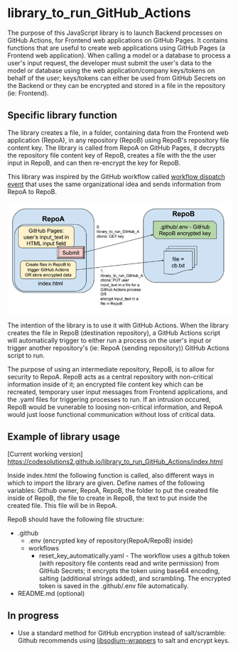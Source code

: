 # library_to_run_GitHub_Actions

The purpose of this JavaScript library is to launch Backend processes on GitHub Actions, for Frontend web applications on GitHub Pages. It contains functions that are useful to create web applications using GitHub Pages (a Frontend web application). When calling a model or a database to process a user's input request, the developer must submit the user's data to the model or database using the web application/company keys/tokens on behalf of the user; keys/tokens can either be used from GitHub Secrets on the Backend or they can be encrypted and stored in a file in the repository (ie: Frontend). 

## Specific library function
The library creates a file, in a folder, containing data from the Frontend web application (RepoA), in any repository (RepoB) using RepoB's repository file content key.  The library is called from RepoA on GitHub Pages, it decrypts the repository file content key of RepoB, creates a file with the the user input in RepoB, and can then re-encrypt the key for RepoB. 

This library was inspired by the GitHub workflow called [workflow dispatch event](https://docs.github.com/en/rest/actions/workflows?apiVersion=2022-11-28#create-a-workflow-dispatch-event) that uses the same organizational idea and sends information from RepoA to RepoB.

![alt_text](RepoA_RepoB.png)

The intention of the library is to use it with GitHub Actions. When the library creates the file in RepoB (destination repository), a GitHub Actions script will automatically trigger to either run a process on the user's input or trigger another repository's (ie: RepoA (sending repository)) GitHub Actions script to run. 

The purpose of using an intermediate repository, RepoB, is to allow for security to RepoA. RepoB acts as a central repository with non-critical information inside of it; an encrypted file content key which can be recreated, temporary user input messages from Frontend applications, and the .yaml files for triggering processes to run. If an intrusion occured, RepoB would be vunerable to loosing non-critical information, and RepoA would just loose functional communication without loss of critical data.

## Example of library usage

[Current working version] https://codesolutions2.github.io/library_to_run_GitHub_Actions/index.html 

Inside index.html the following function is called, also different ways in which to import the library are given. Define names of the following variables: Github owner, RepoA, RepoB, the folder to put the created file inside of RepoB, the file to create in RepoB, the text to put inside the created file. This file will be in RepoA.

RepoB should have the following file structure:
- .github
  - .env (encrypted key of repository(RepoA/RepoB) inside)
  - workflows
    - reset_key_automatically.yaml - The workflow uses a github token (with repository file contents read and write permission) from GitHub Secrets; it encrypts the token using base64 encoding, salting (additional strings added), and scrambling.  The encrypted token is saved in the .github/.env file automatically. 
- README.md (optional)

## In progress
- Use a standard method for GitHub encryption instead of salt/scramble: Github recommends using [libsodium-wrappers](https://docs.github.com/en/rest/guides/encrypting-secrets-for-the-rest-api?apiVersion=2022-11-28) to salt and encrypt keys. 
